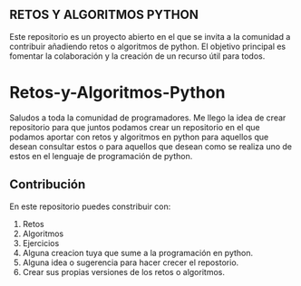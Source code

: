 ## RETOS Y ALGORITMOS PYTHON

Este repositorio es un proyecto abierto en el que se invita a la comunidad a contribuir añadiendo retos o algoritmos de python. El objetivo principal es fomentar la colaboración y la creación de un recurso útil para todos.

# Retos-y-Algoritmos-Python
Saludos a toda la comunidad de programadores. Me llego la idea de crear repositorio para que juntos podamos crear un repositorio en el que podamos aportar con retos y algoritmos en python para aquellos que desean consultar estos o para aquellos que desean como se realiza uno de estos en el lenguaje de programación de python.

## Contribución

En este repositorio puedes constribuir con:

1. Retos
2. Algoritmos
3. Ejercicios
4. Alguna creacion tuya que sume a la programación en python.
5. Alguna idea o sugerencia para hacer crecer el repostorio.
6. Crear sus propias versiones de los retos o algoritmos.
